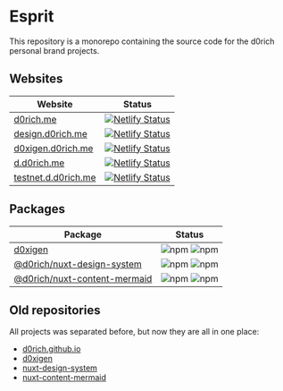 # Esprit

This repository is a monorepo containing the source code for the d0rich personal brand projects.

## Websites

| Website     | Status      |
| ----------- | ----------- |
| [d0rich.me](https://d0rich.me)|[![Netlify Status](https://api.netlify.com/api/v1/badges/7f6ac5ab-454b-4072-9d5c-7b5e5d79d8aa/deploy-status)](https://app.netlify.com/sites/d0rich-me/deploys)|
| [design.d0rich.me](https://design.d0rich.me)|[![Netlify Status](https://api.netlify.com/api/v1/badges/60e1e406-b797-4d9c-a19d-4d71e373eb67/deploy-status)](https://app.netlify.com/sites/design-d0rich-me/deploys)|
| [d0xigen.d0rich.me](https://d0xigen.d0rich.me)|[![Netlify Status](https://api.netlify.com/api/v1/badges/f0606994-1b25-43be-a12c-8ce0e6941970/deploy-status)](https://app.netlify.com/sites/d0xigen-d0rich-me/deploys)|
| [d.d0rich.me](https://d.d0rich.me)|[![Netlify Status](https://api.netlify.com/api/v1/badges/d3bed083-7cea-4a19-8a1b-5db7e86879a5/deploy-status)](https://app.netlify.com/sites/d-d0rich-me/deploys)|
| [testnet.d.d0rich.me](https://testnet.d.d0rich.me)|[![Netlify Status](https://api.netlify.com/api/v1/badges/bbeed4f8-1786-416c-9e51-3e1d65b6eecb/deploy-status)](https://app.netlify.com/sites/testnet-d-d0rich-me/deploys)|

## Packages

| Package     | Status      |
| ----------- | ----------- |
| [d0xigen](https://www.npmjs.com/package/d0xigen)|![npm](https://img.shields.io/npm/v/d0xigen) ![npm](https://img.shields.io/npm/dy/d0xigen)|
| [@d0rich/nuxt-design-system](https://www.npmjs.com/package/@d0rich/nuxt-design-system)|![npm](https://img.shields.io/npm/v/%40d0rich%2Fnuxt-design-system) ![npm](https://img.shields.io/npm/dy/%40d0rich%2Fnuxt-design-system)|
| [@d0rich/nuxt-content-mermaid](https://www.npmjs.com/package/@d0rich/nuxt-content-mermaid)|![npm](https://img.shields.io/npm/v/%40d0rich%2Fnuxt-content-mermaid) ![npm](https://img.shields.io/npm/dy/%40d0rich%2Fnuxt-content-mermaid)|

## Old repositories

All projects was separated before, but now they are all in one place:

- [d0rich.github.io](https://github.com/d0rich/d0rich.github.io)
- [d0xigen](https://github.com/d0rich/d0xigen)
- [nuxt-design-system](https://github.com/d0rich/nuxt-design-system)
- [nuxt-content-mermaid](https://github.com/d0rich/nuxt-content-mermaid)

